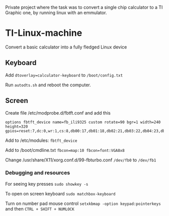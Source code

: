 Private project where the task was to convert a single chip calculator to a TI Graphic one, by running linux with an emmulator. 

# TI-Linux-machine
Convert a basic calculator into a fully fledged Linux device

## Keyboard

Add `dtoverlay=calculator-keyboard` to `/boot/config.txt`

Run `autodts.sh` and reboot the computer.

## Screen

Create file /etc/modprobe.d/fbtft.conf and add this

```
options fbtft_device name=fb_ili9325 custom rotate=90 bgr=1 width=240 height=320 gpios=reset:7,dc:0,wr:1,cs:8,db00:17,db01:18,db02:21,db03:22,db04:23,db05:24,db06:25,db07:4,led:12
```

Add to /etc/modules: `fbtft_device`

Add to /boot/cmdline.txt `fbcon=map:10 fbcon=font:VGA8x8`

Change /usr/share/X11/xorg.conf.d/99-fbturbo.conf `/dev/fb0` to `/dev/fb1`

### Debugging and resources

For seeing key presses `sudo showkey -s`

To open on screen keyboard `sudo matchbox-keyboard`

Turn on number pad mouse control `setxkbmap -option keypad:pointerkeys` and then `CTRL + SHIFT + NUMLOCK`


